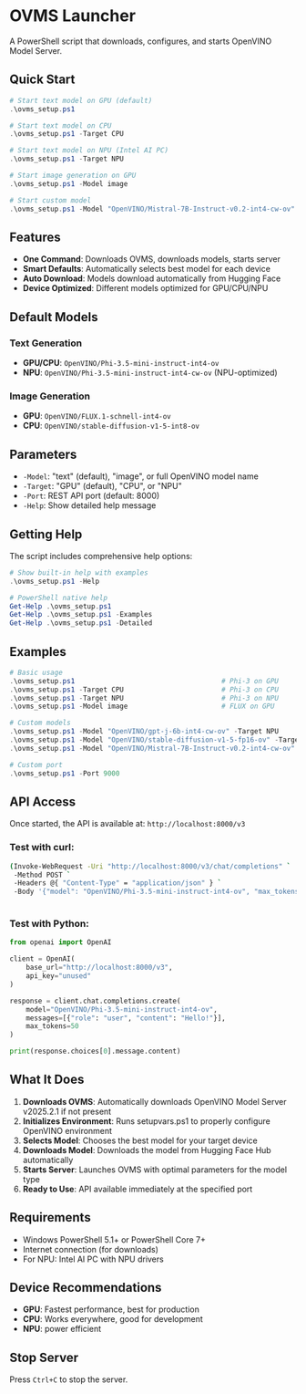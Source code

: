 #  OVMS Launcher

A PowerShell script that downloads, configures, and starts OpenVINO Model Server.

## Quick Start

```powershell
# Start text model on GPU (default)
.\ovms_setup.ps1

# Start text model on CPU
.\ovms_setup.ps1 -Target CPU

# Start text model on NPU (Intel AI PC)
.\ovms_setup.ps1 -Target NPU

# Start image generation on GPU
.\ovms_setup.ps1 -Model image

# Start custom model
.\ovms_setup.ps1 -Model "OpenVINO/Mistral-7B-Instruct-v0.2-int4-cw-ov" -Target NPU
```

## Features

- **One Command**: Downloads OVMS, downloads models, starts server
- **Smart Defaults**: Automatically selects best model for each device
- **Auto Download**: Models download automatically from Hugging Face
- **Device Optimized**: Different models optimized for GPU/CPU/NPU

## Default Models

### Text Generation
- **GPU/CPU**: `OpenVINO/Phi-3.5-mini-instruct-int4-ov`
- **NPU**: `OpenVINO/Phi-3.5-mini-instruct-int4-cw-ov` (NPU-optimized)

### Image Generation
- **GPU**: `OpenVINO/FLUX.1-schnell-int4-ov`
- **CPU**: `OpenVINO/stable-diffusion-v1-5-int8-ov`

## Parameters

- `-Model`: "text" (default), "image", or full OpenVINO model name
- `-Target`: "GPU" (default), "CPU", or "NPU"
- `-Port`: REST API port (default: 8000)
- `-Help`: Show detailed help message

## Getting Help

The script includes comprehensive help options:

```powershell
# Show built-in help with examples
.\ovms_setup.ps1 -Help

# PowerShell native help
Get-Help .\ovms_setup.ps1
Get-Help .\ovms_setup.ps1 -Examples
Get-Help .\ovms_setup.ps1 -Detailed
```

## Examples

```powershell
# Basic usage
.\ovms_setup.ps1                                    # Phi-3 on GPU
.\ovms_setup.ps1 -Target CPU                        # Phi-3 on CPU
.\ovms_setup.ps1 -Target NPU                        # Phi-3 on NPU
.\ovms_setup.ps1 -Model image                       # FLUX on GPU

# Custom models
.\ovms_setup.ps1 -Model "OpenVINO/gpt-j-6b-int4-cw-ov" -Target NPU
.\ovms_setup.ps1 -Model "OpenVINO/stable-diffusion-v1-5-fp16-ov" -Target GPU
.\ovms_setup.ps1 -Model "OpenVINO/Mistral-7B-Instruct-v0.2-int4-cw-ov" -Target CPU

# Custom port
.\ovms_setup.ps1 -Port 9000
```

## API Access

Once started, the API is available at: `http://localhost:8000/v3`

### Test with curl:
```bash
(Invoke-WebRequest -Uri "http://localhost:8000/v3/chat/completions" `
 -Method POST `
 -Headers @{ "Content-Type" = "application/json" } `
 -Body '{"model": "OpenVINO/Phi-3.5-mini-instruct-int4-ov", "max_tokens": 30, "temperature": 0, "stream": false, "messages": [{"role": "system", "content": "You are a helpful assistant."}, {"role": "user", "content": "What are the 3 main tourist attractions in Paris?"}]}').Content
 
```

### Test with Python:
```python
from openai import OpenAI

client = OpenAI(
    base_url="http://localhost:8000/v3",
    api_key="unused"
)

response = client.chat.completions.create(
    model="OpenVINO/Phi-3.5-mini-instruct-int4-ov",
    messages=[{"role": "user", "content": "Hello!"}],
    max_tokens=50
)

print(response.choices[0].message.content)
```

## What It Does

1. **Downloads OVMS**: Automatically downloads OpenVINO Model Server v2025.2.1 if not present
2. **Initializes Environment**: Runs setupvars.ps1 to properly configure OpenVINO environment
3. **Selects Model**: Chooses the best model for your target device
4. **Downloads Model**: Downloads the model from Hugging Face Hub automatically
5. **Starts Server**: Launches OVMS with optimal parameters for the model type
6. **Ready to Use**: API available immediately at the specified port

## Requirements

- Windows PowerShell 5.1+ or PowerShell Core 7+
- Internet connection (for downloads)
- For NPU: Intel AI PC with NPU drivers

## Device Recommendations

- **GPU**: Fastest performance, best for production
- **CPU**: Works everywhere, good for development
- **NPU**: power efficient

## Stop Server

Press `Ctrl+C` to stop the server.
